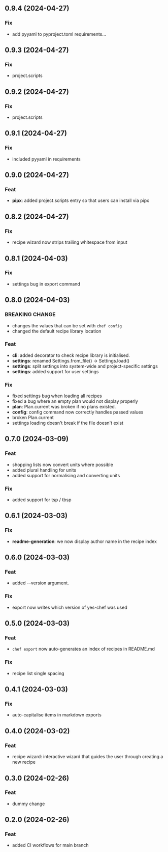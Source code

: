 ## 0.9.4 (2024-04-27)

### Fix

- add pyyaml to pyproject.toml requirements...

## 0.9.3 (2024-04-27)

### Fix

- project.scripts

## 0.9.2 (2024-04-27)

### Fix

- project.scripts

## 0.9.1 (2024-04-27)

### Fix

- included pyyaml in requirements

## 0.9.0 (2024-04-27)

### Feat

- **pipx**: added project.scripts entry so that users can install via pipx

## 0.8.2 (2024-04-27)

### Fix

- recipe wizard now strips trailing whitespace from input

## 0.8.1 (2024-04-03)

### Fix

- settings bug in export command

## 0.8.0 (2024-04-03)

### BREAKING CHANGE

- changes the values that can be set with `chef config`
- changed the default recipe library location

### Feat

- **cli**: added decorator to check recipe library is initialised.
- **settings**: renamed Settings.from_file() -> Settings.load()
- **settings**: split settings into system-wide and project-specific settings
- **settings**: added support for user settings

### Fix

- fixed settings bug when loading all recipes
- fixed a bug where an empty plan would not display properly
- **plan**: Plan.current was broken if no plans existed.
- **config**: config command now correctly handles passed values
- broken Plan.current
- settings loading doesn't break if the file doesn't exist

## 0.7.0 (2024-03-09)

### Feat

- shopping lists now convert units where possible
- added plural handling for units
- added support for normalising and converting units

### Fix

- added support for tsp / tbsp

## 0.6.1 (2024-03-03)

### Fix

- **readme-generation**: we now display author name in the recipe index

## 0.6.0 (2024-03-03)

### Feat

- added --version argument.

### Fix

- export now writes which version of yes-chef was used

## 0.5.0 (2024-03-03)

### Feat

- `chef export` now auto-generates an index of recipes in README.md

### Fix

- recipe list single spacing

## 0.4.1 (2024-03-03)

### Fix

- auto-capitalise items in markdown exports

## 0.4.0 (2024-03-02)

### Feat

- recipe wizard: interactive wizard that guides the user through creating a new recipe

## 0.3.0 (2024-02-26)

### Feat

- dummy change

## 0.2.0 (2024-02-26)

### Feat

- added CI workflows for main branch
